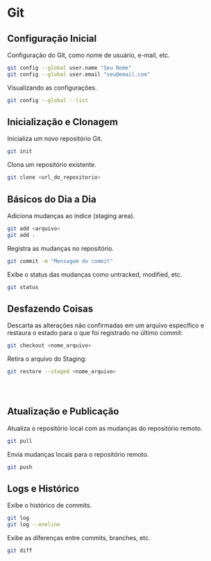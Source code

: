 # Git


## Configuração Inicial


Configuração do Git, como nome de usuário, e-mail, etc.
```bash
git config --global user.name "Seu Nome"
git config --global user.email "seu@email.com"
```


Visualizando as configurações.
```bash
git config --global --list
```


## Inicialização e Clonagem


Inicializa um novo repositório Git.
```bash
git init
```


Clona um repositório existente.
```bash
git clone <url_do_repositorio>
```


## Básicos do Dia a Dia


Adiciona mudanças ao índice (staging area).
```bash
git add <arquivo>
git add .
```


Registra as mudanças no repositório.
```bash
git commit -m "Mensagem do commit"
```


Exibe o status das mudanças como untracked, modified, etc.
```bash
git status
```


## Desfazendo Coisas


Descarta as alterações não confirmadas em um arquivo específico e restaura o estado para o que foi registrado no último commit:
```bash
git checkout <nome_arquivo>
```


Retira o arquivo do Staging:
```bash
git restore --staged <nome_arquivo>
```



```bash
```

```bash
```

```bash
```


## Atualização e Publicação


Atualiza o repositório local com as mudanças do repositório remoto.
```bash
git pull
```


Envia mudanças locais para o repositório remoto.
```bash
git push
```


## Logs e Histórico


Exibe o histórico de commits.
```bash
git log
git log --oneline
```


Exibe as diferenças entre commits, branches, etc.
```bash
git diff
```